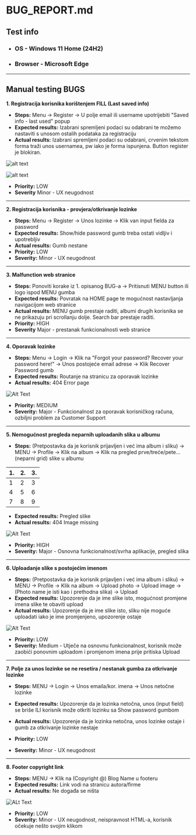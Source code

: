 # BUG_REPORT.md

## Test info

- ### OS - Windows 11 Home (24H2)
- ### Browser - Microsoft Edge

---

## Manual testing BUGS

**1. Registracija korisnika korištenjem FILL (Last saved info)**

- **Steps:** Menu -> Register -> U polje email ili username upotrijebiti "Saved info - last used" popup
- **Expected results:** Izabrani spremljeni podaci su odabrani te možemo nastaviti s unosom ostalih podataka za registraciju
- **Actual results:** Izabrani spremljeni podaci su odabrani, crvenim tekstom forma traži unos usernamea, pw iako je forma ispunjena. Button register je blokiran.

![alt text](Images/bug1.png)

![alt text](Images/bug1.1.png)

- **Priority:** LOW
- **Severity** Minor - UX neugodnost

---

**2. Registracija korisnika - provjera/otkrivanje lozinke**

- **Steps:** Menu -> Register -> Unos lozinke -> Klik van input fielda za password
- **Expected results:** Show/hide password gumb treba ostati vidljiv i upotrebljiv
- **Actual results:** Gumb nestane
- **Priority:** LOW
- **Severity:** Minor - UX neugodnost

---

**3. Malfunction web stranice**

- **Steps:** Ponoviti korake iz 1. opisanog BUG-a -> Pritisnuti MENU button ili logo ispod MENU gumba
- **Expected results:** Povratak na HOME page te mogućnost nastavljanja navigacijom web stranice
- **Actual results:** MENU gumb prestaje raditi, albumi drugih korisnika se ne prikazuju pri scrollanju dolje. Search bar prestaje raditi.
- **Priority:** HIGH
- **Severity** Major - prestanak funkcionalnosti web stranice

---

**4. Oporavak lozinke**

- **Steps:** Menu -> Login -> Klik na "Forgot your password? Recover your password here!" -> Unos postojeće email adrese -> Klik Recover Password gumb
- **Expected results:** Routanje na stranicu za oporavak lozinke
- **Actual results:** 404 Error page

![Alt Text](Images/bug4.png)

- **Priority:** MEDIUM
- **Severity:** Major - Funkcionalnost za oporavak korisničkog računa, ozbiljni problem za Customer Support

---

**5. Nemogućnost pregleda neparnih uploadanih slika u albumu**

- **Steps:** (Pretpostavka da je korisnik prijavljen i već ima album i sliku) -> MENU -> Profile -> Klik na album -> Klik na pregled prve/treće/pete...(neparni grid) slike u albumu

| 1.  | 2.  | 3.  |
| --- | --- | --- |
| 1   | 2   | 3   |
| 4   | 5   | 6   |
| 7   | 8   | 9   |

- **Expected results:** Pregled slike
- **Actual results:** 404 Image missing

![Alt Text](Images/bug5.png)

- **Priority:** HIGH
- **Severity:** Major - Osnovna funkcionalnost/svrha aplikacije, pregled slika

---

**6. Uploadanje slike s postojećim imenom**

- **Steps:** (Pretpostavka da je korisnik prijavljen i već ima album i sliku) -> MENU -> Profile -> Klik na album -> Upload photo -> Upload image -> (Photo name je isti kao i prethodna slika) -> Upload
- **Expected results:** Upozorenje da je ime slike isto, mogućnost promjene imena slike te obaviti upload
- **Actual results:** Upozorenje da je ime slike isto, sliku nije moguće uploadati iako je ime promjenjeno, upozorenje ostaje

![Alt Text](Images/bug6.png)

- **Priority:** LOW
- **Severity:** Medium - Utječe na osnovnu funkcionalnost, korisnik može zaobići ponovnim uploadom i promjenom imena prije pritiska Upload

---

**7. Polje za unos lozinke se ne resetira / nestanak gumba za otkrivanje lozinke**

- **Steps:** MENU -> Login -> Unos emaila/kor. imena -> Unos netočne lozinke
- **Expected results:** Upozorenje da je lozinka netočna, unos (input field) se briše ILI korisnik može otkriti lozinku sa Show password gumbom
- **Actual results:** Upozorenje da je lozinka netočna, unos lozinke ostaje i gumb za otkrivanje lozinke nestaje

- **Priority:** LOW
- **Severity:** Minor - UX neugodnost

---

**8. Footer copyright link**

- **Steps:** MENU -> Klik na (Copyright @) Blog Name u footeru
- **Expected results:** Link vodi na stranicu autora/firme
- **Actual results:** Ne događa se ništa

![ALt Text](Images/bug8.png)

- **Priority:** LOW
- **Severity:** Minor - UX neugodnost, neispravnost HTML-a, korisnik očekuje nešto svojim klikom
